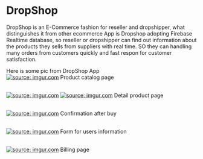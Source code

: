 # DropShop
DropShop is an E-Commerce fashion for reseller and dropshipper, what distinguishes it from other ecommerce App is Dropshop adopting Firebase Realtime database, so reseller or dropshipper can  find out information about the products they sells from suppliers with real time. SO they can handling many orders from customers quickly and fast respon for customer satisfaction. 

Here is some pic from DropShop App </br>
<a href="https://imgur.com/N6K7ipQ"><img src="https://i.imgur.com/N6K7ipQ.png" title="source: imgur.com" /></a>
Product catalog page</br></br>

<a href="https://imgur.com/ZiuoOlP"><img src="https://i.imgur.com/ZiuoOlP.png" title="source: imgur.com" /></a>
<a href="https://imgur.com/Als3VxV"><img src="https://i.imgur.com/Als3VxV.png" title="source: imgur.com" /></a>
Detail product page</br></br>

<a href="https://imgur.com/E7FkhRt"><img src="https://i.imgur.com/E7FkhRt.png" title="source: imgur.com" /></a>
Confirmation after buy</br></br>

<a href="https://imgur.com/p63owkV"><img src="https://i.imgur.com/p63owkV.png" title="source: imgur.com" /></a>
Form for users information</br></br>

<a href="https://imgur.com/GssEwbY"><img src="https://i.imgur.com/GssEwbY.png" title="source: imgur.com" /></a>
Billing page


